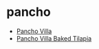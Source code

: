 # pancho

 * [Pancho Villa](../../index/p/pancho-villa-200401.json)
 * [Pancho Villa Baked Tilapia](../../index/p/pancho-villa-baked-tilapia.json)
